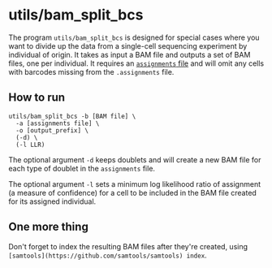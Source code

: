 # utils/bam_split_bcs
The program `utils/bam_split_bcs` is designed for special cases where you want to divide up the data from a single-cell sequencing experiment by individual of origin. It takes as input a BAM file and outputs a set of BAM files, one per individual. It requires an [`assignments` file](../README.md#output-files) and will omit any cells with barcodes missing from the `.assignments` file. 

## How to run

```
utils/bam_split_bcs -b [BAM file] \
  -a [assignments file] \
  -o [output_prefix] \
  (-d) \
  (-l LLR)
```

The optional argument `-d` keeps doublets and will create a new BAM file for each type of doublet in the `assignments` file.

The optional argument `-l` sets a minimum log likelihood ratio of assignment (a measure of confidence) for a cell to be included in the BAM file created for its assigned individual.

## One more thing
Don't forget to index the resulting BAM files after they're created, using `[samtools](https://github.com/samtools/samtools) index`. 
